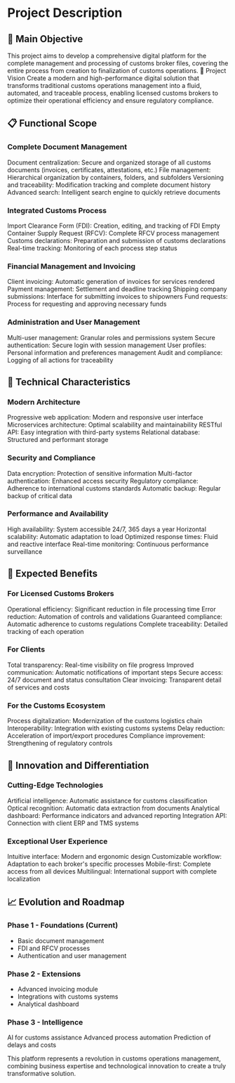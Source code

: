 # Project Description

## 🎯 Main Objective

This project aims to develop a comprehensive digital platform for the complete management and processing of customs broker files, covering the entire process from creation to finalization of customs operations.
🌟 Project Vision
Create a modern and high-performance digital solution that transforms traditional customs operations management into a fluid, automated, and traceable process, enabling licensed customs brokers to optimize their operational efficiency and ensure regulatory compliance.

## 📋 Functional Scope

### Complete Document Management

Document centralization: Secure and organized storage of all customs documents (invoices, certificates, attestations, etc.)
File management: Hierarchical organization by containers, folders, and subfolders
Versioning and traceability: Modification tracking and complete document history
Advanced search: Intelligent search engine to quickly retrieve documents

### Integrated Customs Process

Import Clearance Form (FDI): Creation, editing, and tracking of FDI
Empty Container Supply Request (RFCV): Complete RFCV process management
Customs declarations: Preparation and submission of customs declarations
Real-time tracking: Monitoring of each process step status

### Financial Management and Invoicing

Client invoicing: Automatic generation of invoices for services rendered
Payment management: Settlement and deadline tracking
Shipping company submissions: Interface for submitting invoices to shipowners
Fund requests: Process for requesting and approving necessary funds

### Administration and User Management

Multi-user management: Granular roles and permissions system
Secure authentication: Secure login with session management
User profiles: Personal information and preferences management
Audit and compliance: Logging of all actions for traceability

## 🔧 Technical Characteristics

### Modern Architecture

Progressive web application: Modern and responsive user interface
Microservices architecture: Optimal scalability and maintainability
RESTful API: Easy integration with third-party systems
Relational database: Structured and performant storage

### Security and Compliance

Data encryption: Protection of sensitive information
Multi-factor authentication: Enhanced access security
Regulatory compliance: Adherence to international customs standards
Automatic backup: Regular backup of critical data

### Performance and Availability

High availability: System accessible 24/7, 365 days a year
Horizontal scalability: Automatic adaptation to load
Optimized response times: Fluid and reactive interface
Real-time monitoring: Continuous performance surveillance

## 🎯 Expected Benefits

### For Licensed Customs Brokers

Operational efficiency: Significant reduction in file processing time
Error reduction: Automation of controls and validations
Guaranteed compliance: Automatic adherence to customs regulations
Complete traceability: Detailed tracking of each operation

### For Clients

Total transparency: Real-time visibility on file progress
Improved communication: Automatic notifications of important steps
Secure access: 24/7 document and status consultation
Clear invoicing: Transparent detail of services and costs

### For the Customs Ecosystem

Process digitalization: Modernization of the customs logistics chain
Interoperability: Integration with existing customs systems
Delay reduction: Acceleration of import/export procedures
Compliance improvement: Strengthening of regulatory controls

## 🚀 Innovation and Differentiation

### Cutting-Edge Technologies

Artificial intelligence: Automatic assistance for customs classification
Optical recognition: Automatic data extraction from documents
Analytical dashboard: Performance indicators and advanced reporting
Integration API: Connection with client ERP and TMS systems

### Exceptional User Experience

Intuitive interface: Modern and ergonomic design
Customizable workflow: Adaptation to each broker's specific processes
Mobile-first: Complete access from all devices
Multilingual: International support with complete localization

## 📈 Evolution and Roadmap

### Phase 1 - Foundations (Current)

- Basic document management
- FDI and RFCV processes
- Authentication and user management

### Phase 2 - Extensions

- Advanced invoicing module
- Integrations with customs systems
- Analytical dashboard

### Phase 3 - Intelligence

AI for customs assistance
Advanced process automation
Prediction of delays and costs

This platform represents a revolution in customs operations management, combining business expertise and technological innovation to create a truly transformative solution.
